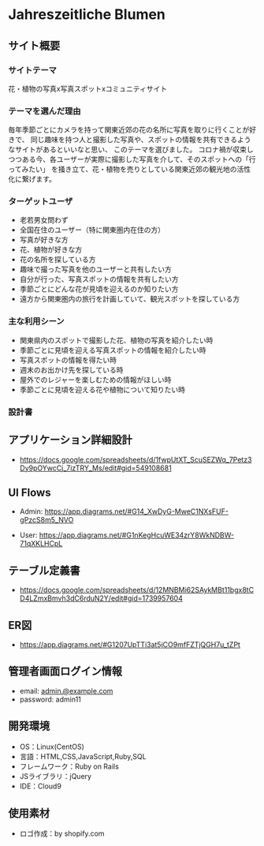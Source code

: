 # Jahreszeitliche Blumen

## サイト概要

### サイトテーマ
花・植物の写真x写真スポットxコミュニティサイト

### テーマを選んだ理由
毎年季節ごとにカメラを持って関東近郊の花の名所に写真を取りに行くことが好きで、
同じ趣味を持つ人と撮影した写真や、スポットの情報を共有できるようなサイトがあるといいなと思い、
このテーマを選びました。
コロナ禍が収束しつつある今、各ユーザーが実際に撮影した写真を介して、そのスポットへの「行ってみたい」
を掻き立て、花・植物を売りとしている関東近郊の観光地の活性化に繋げます。


### ターゲットユーザ
- 老若男女問わず
- 全国在住のユーザー（特に関東圏内在住の方）
- 写真が好きな方
- 花、植物が好きな方
- 花の名所を探している方
- 趣味で撮った写真を他のユーザーと共有したい方
- 自分が行った、写真スポットの情報を共有したい方
- 季節ごとにどんな花が見頃を迎えるのか知りたい方
- 遠方から関東圏内の旅行を計画していて、観光スポットを探している方


### 主な利用シーン
- 関東県内のスポットで撮影した花、植物の写真を紹介したい時
- 季節ごとに見頃を迎える写真スポットの情報を紹介したい時
- 写真スポットの情報を得たい時
- 週末のお出かけ先を探している時
- 屋外でのレジャーを楽しむための情報がほしい時
- 季節ごとに見頃を迎える花や植物について知りたい時

### 設計書
## アプリケーション詳細設計
- https://docs.google.com/spreadsheets/d/1fwpUtXT_ScuSEZWq_7Petz3Dy9pOYwcCj_7izTRY_Ms/edit#gid=549108681

## UI Flows
- Admin: https://app.diagrams.net/#G14_XwDyG-MweC1NXsFUF-gPzcS8m5_NVO

- User: https://app.diagrams.net/#G1nKegHcuWE34zrY8WkNDBW-71qXKLHCpL

## テーブル定義書
- https://docs.google.com/spreadsheets/d/12MNBMi62SAykMBt11bgx8tCD4LZmxBmvh3dC6rduN2Y/edit#gid=1739957604

## ER図
- https://app.diagrams.net/#G1207UpTTi3at5jCO9mfFZTjQGH7u_tZPt

## 管理者画面ログイン情報
- email: admin.@example.com
- password: admin11

## 開発環境
- OS：Linux(CentOS)
- 言語：HTML,CSS,JavaScript,Ruby,SQL
- フレームワーク：Ruby on Rails
- JSライブラリ：jQuery
- IDE：Cloud9

## 使用素材
- ロゴ作成：by shopify.com
